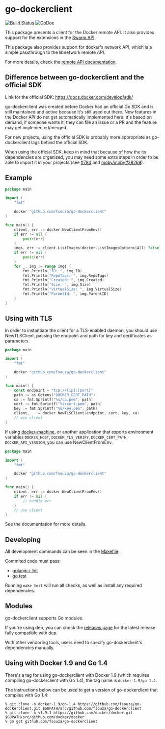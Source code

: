 # go-dockerclient

[![Build Status](https://github.com/fsouza/go-dockerclient/workflows/Build/badge.svg)](https://github.com/fsouza/go-dockerclient/actions?query=branch:main+workflow:Build)
[![GoDoc](https://img.shields.io/badge/api-Godoc-blue.svg?style=flat-square)](https://pkg.go.dev/github.com/fsouza/go-dockerclient)

This package presents a client for the Docker remote API. It also provides
support for the extensions in the [Swarm API](https://docs.docker.com/swarm/swarm-api/).

This package also provides support for docker's network API, which is a simple
passthrough to the libnetwork remote API.

For more details, check the [remote API
documentation](https://docs.docker.com/engine/api/latest/).

## Difference between go-dockerclient and the official SDK

Link for the official SDK: https://docs.docker.com/develop/sdk/

go-dockerclient was created before Docker had an official Go SDK and is
still maintained and active because it's still used out there. New features in
the Docker API do not get automatically implemented here: it's based on demand,
if someone wants it, they can file an issue or a PR and the feature may get
implemented/merged.

For new projects, using the official SDK is probably more appropriate as
go-dockerclient lags behind the official SDK.

When using the official SDK, keep in mind that because of how the its
dependencies are organized, you may need some extra steps in order to be able
to import it in your projects (see
[#784](https://github.com/fsouza/go-dockerclient/issues/784) and
[moby/moby#28269](https://github.com/moby/moby/issues/28269)).

## Example

```go
package main

import (
	"fmt"

	docker "github.com/fsouza/go-dockerclient"
)

func main() {
	client, err := docker.NewClientFromEnv()
	if err != nil {
		panic(err)
	}
	imgs, err := client.ListImages(docker.ListImagesOptions{All: false})
	if err != nil {
		panic(err)
	}
	for _, img := range imgs {
		fmt.Println("ID: ", img.ID)
		fmt.Println("RepoTags: ", img.RepoTags)
		fmt.Println("Created: ", img.Created)
		fmt.Println("Size: ", img.Size)
		fmt.Println("VirtualSize: ", img.VirtualSize)
		fmt.Println("ParentId: ", img.ParentID)
	}
}
```

## Using with TLS

In order to instantiate the client for a TLS-enabled daemon, you should use
NewTLSClient, passing the endpoint and path for key and certificates as
parameters.

```go
package main

import (
	"fmt"

	docker "github.com/fsouza/go-dockerclient"
)

func main() {
	const endpoint = "tcp://[ip]:[port]"
	path := os.Getenv("DOCKER_CERT_PATH")
	ca := fmt.Sprintf("%s/ca.pem", path)
	cert := fmt.Sprintf("%s/cert.pem", path)
	key := fmt.Sprintf("%s/key.pem", path)
	client, _ := docker.NewTLSClient(endpoint, cert, key, ca)
	// use client
}
```

If using [docker-machine](https://docs.docker.com/machine/), or another
application that exports environment variables `DOCKER_HOST`,
`DOCKER_TLS_VERIFY`, `DOCKER_CERT_PATH`, `DOCKER_API_VERSION`, you can use
NewClientFromEnv.


```go
package main

import (
	"fmt"

	docker "github.com/fsouza/go-dockerclient"
)

func main() {
	client, err := docker.NewClientFromEnv()
	if err != nil {
		// handle err
	}
	// use client
}
```

See the documentation for more details.

## Developing

All development commands can be seen in the [Makefile](Makefile).

Commited code must pass:

* [golangci-lint](https://github.com/golangci/golangci-lint)
* [go test](https://golang.org/cmd/go/#hdr-Test_packages)

Running ``make test`` will run all checks, as well as install any required
dependencies.

## Modules

go-dockerclient supports Go modules.

If you're using dep, you can check the [releases
page](https://github.com/fsouza/go-dockerclient/releases) for the latest
release fully compatible with dep.

With other vendoring tools, users need to specify go-dockerclient's
dependencies manually.

## Using with Docker 1.9 and Go 1.4

There's a tag for using go-dockerclient with Docker 1.9 (which requires
compiling go-dockerclient with Go 1.4), the tag name is ``docker-1.9/go-1.4``.

The instructions below can be used to get a version of go-dockerclient that compiles with Go 1.4:

```
% git clone -b docker-1.9/go-1.4 https://github.com/fsouza/go-dockerclient.git $GOPATH/src/github.com/fsouza/go-dockerclient
% git clone -b v1.9.1 https://github.com/docker/docker.git $GOPATH/src/github.com/docker/docker
% go get github.com/fsouza/go-dockerclient
```
